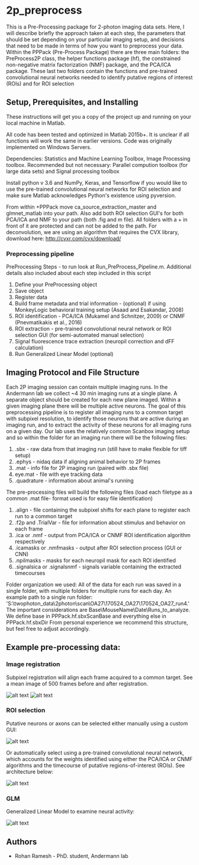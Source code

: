 # 2p_preprocess

This is a Pre-Processing package for 2-photon imaging data sets. Here, I will describe briefly the approach taken at each step, the parameters that should be set depending on your particular imaging setup, and decisions that need to be made in terms of how you want to preprocess your data. Within the PPPack (Pre-Process Package) there are three main folders: the PreProcess2P class, the helper functions package (hf), the constrained non-negative matrix factorization (NMF) package, and the PCA/ICA package. These last two folders contain the functions and pre-trained convolutional neural networks needed to identify putative regions of interest (ROIs) and for ROI selection


## Setup, Prerequisites, and Installing

These instructions will get you a copy of the project up and running on your local machine in Matlab.

All code has been tested and optimized in Matlab 2015b+. It is unclear if
all functions will work the same in earlier versions. Code was originally implemented on Windows Servers.

Dependencies: Statistics and Machine Learning Toolbox, Image Processing toolbox.
Recommended but not necessary: Parallel compution toolbox (for large data sets) and Signal processing toolbox 

Install python v 3.6 and NumPy, Keras, and Tensorflow if you would like to use the pre-trained convolutional neural networks for ROI selection and make sure Matlab acknowledges Python's existence using pyversion. 

From within +PPPack move ca_source_extraction_master and glmnet_matlab into your path. Also add both ROI selection GUI's for both PCA/ICA and NMF to your path (both .fig and m file). All folders with a + in front of it are protected and can not be added to the path. 
For deconvolution, we are using an algorithm that requires the CVX library, download here:  http://cvxr.com/cvx/download/

### Preprocessing pipeline

PreProcessing Steps - to run look at Run_PreProcess_Pipeline.m.
Additional details also included about each step included in this script
1. Define your PreProcessing object
2. Save object
3. Register data
4. Build frame metadata and trial information - (optional) if using MonkeyLogic behavioral training setup (Asaad and Esakandar, 2008)
5. ROI identification - PCA/ICA (Mukamel and Schnitzer, 2009) or CNMF (Pnevmatikakis et al., 2016)
6. ROI extraction - pre-trained convolutional neural network or ROI selection GUI (for semi-automated manual selection)
7. Signal fluorescence trace extraction (neuropil correction and dFF calculation)
8. Run Generalized Linear Model (optional)


## Imaging Protocol and File Structure

Each 2P imaging session can contain multiple imaging runs. In the Andermann lab we collect ~4 30 min imaging runs at a single plane. A separate object should be created for each new plane imaged. Within a given imaging plane there will be multiple active neurons. The goal of this preprocessing pipeline is to register all imaging runs to a common target with subpixel resolution, to identify those neurons that are active during an imaging run, and to extract the activity of these neurons for all imaging runs on a given day. Our lab uses the relatively common Scanbox imaging setup and so within the folder for an imaging run there will be the following files:
1. .sbx - raw data from that imaging run (still have to make flexible
          for tiff setup)
2. .ephys - nidaq data if aligning animal behavior to 2P frames
3. .mat - info file for 2P imaging run (paired with .sbx file)
4. eye.mat - file with eye tracking data
5. .quadrature - information about animal's running

The pre-processing files will build the following files (load each filetype as a common .mat file- format used is for easy file identification)
1. .align - file containing the subpixel shifts for each plane to 
            register each run to a common target
2. .f2p and .TrialVar - file for information about stimulus and behavior on each frame
3. .ica or .nmf - output from PCA/ICA or CNMF ROI identification algorithm respectively
4. .icamasks or .nmfmasks - output after ROI selection process (GUI or CNN)
5. .npilmasks - masks for each neuropil mask for each ROI identified
6. .signalsica or .signalsnmf - signals variable containing the extracted timecourses

Folder organization we used:
All of the data for each run was saved in a single folder, with multiple folders for multiple runs for each day.
An example path to a single run folder:
'S:\twophoton_data\2photon\scan\OA27\170524_OA27\170524_OA27_run4.' 
The important considerations are Base\MouseName\Date\Runs_to_analyze. We define base in PPPack.hf.sbxScanBase and everything else in PPPack.hf.sbxDir From personal experience we recommend this structure, but feel free to adjust accordingly.


## Example pre-processing data:

### Image registration

Subpixel registration will align each frame acquired to a common target. See a mean image of 500 frames before and after registration.

![alt text](+PPPack/images/Unregistered.png)
![alt text](+PPPack/images/Registered.png)

### ROI selection

Putative neurons or axons can be selected either manually using a custom GUI:

![alt text](+PPPack/images/ROI_Selection_GUI.png)

Or automatically select using a pre-trained convolutional neural network, which accounts for the weights identified using either the PCA/ICA or CNMF algorithms and the timecourse of putative regions-of-interest (ROIs). See architecture below:

![alt text](+PPPack/images/CNN_CNMF_architecture.png)

### GLM

Generalized Linear Model to examine neural activity:

![alt text](+PPPack/images/GLM_mini.png)


## Authors

* Rohan Ramesh - PhD. student, Andermann lab
